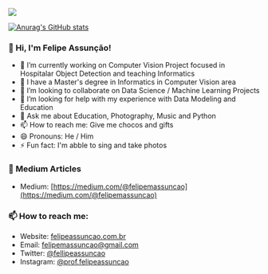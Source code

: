 ![](https://komarev.com/ghpvc/?username=fellipeassuncao&label=PROFILE+VIEWS)

[![Anurag's GitHub stats](https://github-readme-stats.vercel.app/api?username=fellipeassuncao&show_icons=true&theme=radical)](https://github.com/fellipeassuncao/github-readme-stats)

### 👋 Hi, I'm Felipe Assunção!

- 🔭 I’m currently working on Computer Vision Project focused in Hospitalar Object Detection and teaching Informatics
- 🌱 I have a Master's degree in Informatics in Computer Vision area
- 👯 I’m looking to collaborate on Data Science / Machine Learning Projects
- 🤔 I’m looking for help with my experience with Data Modeling and Education
- 💬 Ask me about Education, Photography, Music and Python
- 📫 How to reach me: Give me chocos and gifts
- 😄 Pronouns: He / Him
- ⚡ Fun fact: I'm abble to sing and take photos

<!--
**fellipeassuncao/fellipeassuncao** is a ✨ _special_ ✨ repository because its `README.md` (this file) appears on your GitHub profile.

Here are some ideas to get you started:

- 🔭 I’m currently working on ...
- 🌱 I’m currently learning ...
- 👯 I’m looking to collaborate on ...
- 🤔 I’m looking for help with ...
- 💬 Ask me about ...
- 📫 How to reach me: ...
- 😄 Pronouns: ...
- ⚡ Fun fact: ...
-->


### 📰 Medium Articles

- Medium: [https://medium.com/@felipemassuncao](https://medium.com/@felipemassuncao)

### 📫 How to reach me:

- Website: [felipeassuncao.com.br](https://felipeassuncao.com.br/)
- Email: [felipemassuncao@gmail.com](mailto:felipemassuncao@gmail.com)
- Twitter: [@fellipeassuncao](https://twitter.com/fellipeassuncao)
- Instagram: [@prof.felipeassuncao](https://instagram.com/prof.felipeassuncao)
